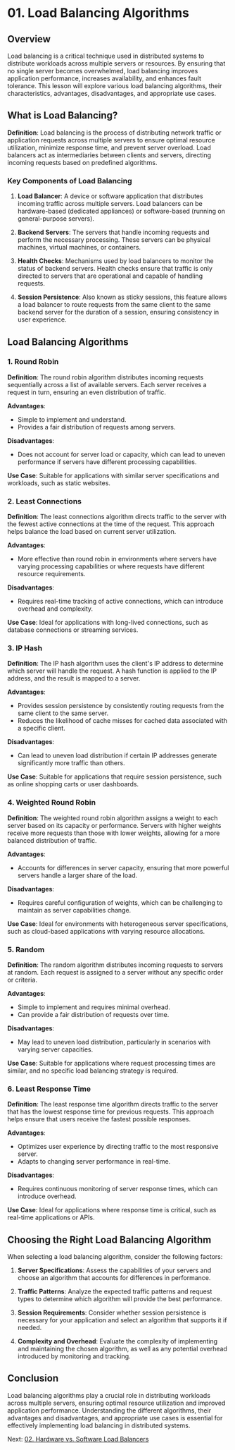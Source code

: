 # 01. Load Balancing Algorithms

## Overview

Load balancing is a critical technique used in distributed systems to distribute workloads across multiple servers or resources. By ensuring that no single server becomes overwhelmed, load balancing improves application performance, increases availability, and enhances fault tolerance. This lesson will explore various load balancing algorithms, their characteristics, advantages, disadvantages, and appropriate use cases.

## What is Load Balancing?

**Definition**: Load balancing is the process of distributing network traffic or application requests across multiple servers to ensure optimal resource utilization, minimize response time, and prevent server overload. Load balancers act as intermediaries between clients and servers, directing incoming requests based on predefined algorithms.

### Key Components of Load Balancing

1. **Load Balancer**: A device or software application that distributes incoming traffic across multiple servers. Load balancers can be hardware-based (dedicated appliances) or software-based (running on general-purpose servers).

2. **Backend Servers**: The servers that handle incoming requests and perform the necessary processing. These servers can be physical machines, virtual machines, or containers.

3. **Health Checks**: Mechanisms used by load balancers to monitor the status of backend servers. Health checks ensure that traffic is only directed to servers that are operational and capable of handling requests.

4. **Session Persistence**: Also known as sticky sessions, this feature allows a load balancer to route requests from the same client to the same backend server for the duration of a session, ensuring consistency in user experience.

## Load Balancing Algorithms

### 1. Round Robin

**Definition**: The round robin algorithm distributes incoming requests sequentially across a list of available servers. Each server receives a request in turn, ensuring an even distribution of traffic.

**Advantages**:

- Simple to implement and understand.
- Provides a fair distribution of requests among servers.

**Disadvantages**:

- Does not account for server load or capacity, which can lead to uneven performance if servers have different processing capabilities.

**Use Case**: Suitable for applications with similar server specifications and workloads, such as static websites.

### 2. Least Connections

**Definition**: The least connections algorithm directs traffic to the server with the fewest active connections at the time of the request. This approach helps balance the load based on current server utilization.

**Advantages**:

- More effective than round robin in environments where servers have varying processing capabilities or where requests have different resource requirements.

**Disadvantages**:

- Requires real-time tracking of active connections, which can introduce overhead and complexity.

**Use Case**: Ideal for applications with long-lived connections, such as database connections or streaming services.

### 3. IP Hash

**Definition**: The IP hash algorithm uses the client's IP address to determine which server will handle the request. A hash function is applied to the IP address, and the result is mapped to a server.

**Advantages**:

- Provides session persistence by consistently routing requests from the same client to the same server.
- Reduces the likelihood of cache misses for cached data associated with a specific client.

**Disadvantages**:

- Can lead to uneven load distribution if certain IP addresses generate significantly more traffic than others.

**Use Case**: Suitable for applications that require session persistence, such as online shopping carts or user dashboards.

### 4. Weighted Round Robin

**Definition**: The weighted round robin algorithm assigns a weight to each server based on its capacity or performance. Servers with higher weights receive more requests than those with lower weights, allowing for a more balanced distribution of traffic.

**Advantages**:

- Accounts for differences in server capacity, ensuring that more powerful servers handle a larger share of the load.

**Disadvantages**:

- Requires careful configuration of weights, which can be challenging to maintain as server capabilities change.

**Use Case**: Ideal for environments with heterogeneous server specifications, such as cloud-based applications with varying resource allocations.

### 5. Random

**Definition**: The random algorithm distributes incoming requests to servers at random. Each request is assigned to a server without any specific order or criteria.

**Advantages**:

- Simple to implement and requires minimal overhead.
- Can provide a fair distribution of requests over time.

**Disadvantages**:

- May lead to uneven load distribution, particularly in scenarios with varying server capacities.

**Use Case**: Suitable for applications where request processing times are similar, and no specific load balancing strategy is required.

### 6. Least Response Time

**Definition**: The least response time algorithm directs traffic to the server that has the lowest response time for previous requests. This approach helps ensure that users receive the fastest possible responses.

**Advantages**:

- Optimizes user experience by directing traffic to the most responsive server.
- Adapts to changing server performance in real-time.

**Disadvantages**:

- Requires continuous monitoring of server response times, which can introduce overhead.

**Use Case**: Ideal for applications where response time is critical, such as real-time applications or APIs.

## Choosing the Right Load Balancing Algorithm

When selecting a load balancing algorithm, consider the following factors:

1. **Server Specifications**: Assess the capabilities of your servers and choose an algorithm that accounts for differences in performance.

2. **Traffic Patterns**: Analyze the expected traffic patterns and request types to determine which algorithm will provide the best performance.

3. **Session Requirements**: Consider whether session persistence is necessary for your application and select an algorithm that supports it if needed.

4. **Complexity and Overhead**: Evaluate the complexity of implementing and maintaining the chosen algorithm, as well as any potential overhead introduced by monitoring and tracking.

## Conclusion

Load balancing algorithms play a crucial role in distributing workloads across multiple servers, ensuring optimal resource utilization and improved application performance. Understanding the different algorithms, their advantages and disadvantages, and appropriate use cases is essential for effectively implementing load balancing in distributed systems.

Next: [02. Hardware vs. Software Load Balancers](./02-hardware-vs-software-load-balancers.md)
